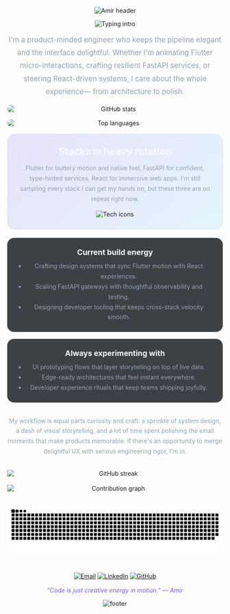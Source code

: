 <p align="center">
  <img src="https://capsule-render.vercel.app/api?type=waving&color=0:7f5af0,100:2cb6f6&height=220&section=header&text=Hey%2C%20I'm%20Amir&fontSize=54&fontColor=ffffff&fontAlign=50&fontAlignY=35&desc=Arch%20Linux%20user%20%7C%20Full-stack%20craftsman&descAlign=50&descAlignY=60" alt="Amir header" />
</p>

<p align="center">
  <img src="https://readme-typing-svg.demolab.com?font=JetBrains+Mono&weight=600&size=22&pause=1400&color=7F5AF0&center=true&vCenter=true&width=600&lines=I+use+Arch%2C+btw.;Flutter+%2B+FastAPI+%2B+React+in+flow.;Restless+about+every+other+stack+too." alt="Typing intro" />
</p>

<p align="center" style="max-width:760px; margin: 0 auto; font-family:'Inter',sans-serif; color:#94a1b2; font-size:1.05rem; line-height:1.8;">
  I'm a product-minded engineer who keeps the pipeline elegant and the interface delightful. Whether I'm animating Flutter
  micro-interactions, crafting resilient FastAPI services, or steering React-driven systems, I care about the whole experience—
  from architecture to polish.
</p>

<br />

<div align="center" style="display:grid; gap:16px; max-width:860px; margin:0 auto;">
  <img src="https://github-readme-stats.vercel.app/api?username=amir&show_icons=true&hide_border=true&bg_color=0d1117&title_color=7f5af0&text_color=ccd6f6&icon_color=2cb6f6" alt="GitHub stats" style="border-radius:18px;" />
  <img src="https://github-readme-stats.vercel.app/api/top-langs/?username=amir&layout=compact&hide_border=true&bg_color=0d1117&title_color=7f5af0&text_color=ccd6f6" alt="Top languages" style="border-radius:18px;" />
</div>

<br />

<div align="center" style="max-width:860px; margin:0 auto; display:grid; gap:20px; font-family:'Inter',sans-serif;">
  <div style="background:linear-gradient(135deg,rgba(127,90,240,0.16),rgba(44,182,246,0.12)); padding:26px 28px; border-radius:18px; border:1px solid rgba(148,161,178,0.15); backdrop-filter:blur(18px);">
    <h3 style="margin:0 0 14px; color:#f8f9ff; font-size:1.4rem;">Stacks in heavy rotation</h3>
    <p style="margin:0; color:#94a1b2; line-height:1.7;">
      Flutter for buttery motion and native feel, FastAPI for confident, type-hinted services, React for immersive web apps.
      I'm still sampling every stack I can get my hands on, but these three are on repeat right now.
    </p>
    <p style="margin:16px 0 0;">
      <img src="https://skillicons.dev/icons?i=flutter,fastapi,react,ts,python,dart" alt="Tech icons" />
    </p>
  </div>

  <div style="display:grid; gap:16px;">
    <div style="background:rgba(13,17,23,0.8); padding:22px 24px; border-radius:16px; border:1px solid rgba(148,161,178,0.14);">
      <h4 style="margin:0 0 10px; color:#f8f9ff; font-size:1.1rem;">Current build energy</h4>
      <ul style="margin:0; padding-left:18px; color:#94a1b2; line-height:1.7;">
        <li>Crafting design systems that sync Flutter motion with React experiences.</li>
        <li>Scaling FastAPI gateways with thoughtful observability and testing.</li>
        <li>Designing developer tooling that keeps cross-stack velocity smooth.</li>
      </ul>
    </div>
    <div style="background:rgba(13,17,23,0.8); padding:22px 24px; border-radius:16px; border:1px solid rgba(148,161,178,0.14);">
      <h4 style="margin:0 0 10px; color:#f8f9ff; font-size:1.1rem;">Always experimenting with</h4>
      <ul style="margin:0; padding-left:18px; color:#94a1b2; line-height:1.7;">
        <li>UI prototyping flows that layer storytelling on top of live data.</li>
        <li>Edge-ready architectures that feel instant everywhere.</li>
        <li>Developer experience rituals that keep teams shipping joyfully.</li>
      </ul>
    </div>
  </div>
</div>

<br />

<div align="center" style="max-width:860px; margin:0 auto; font-family:'Inter',sans-serif; color:#94a1b2; line-height:1.7;">
  <p>
    My workflow is equal parts curiosity and craft: a sprinkle of system design, a dash of visual storytelling, and a lot of time spent polishing the small moments that make products memorable. If there's an opportunity to merge delightful UX with serious engineering rigor, I'm in.
  </p>
</div>

<br />

<div align="center" style="display:grid; gap:18px; max-width:860px; margin:0 auto;">
  <img src="https://streak-stats.demolab.com?user=amir&theme=transparent&hide_border=true&dates=94a1b2&ring=7f5af0&fire=2cb6f6&currStreakLabel=f8f9ff" alt="GitHub streak" />
  <img src="https://github-readme-activity-graph.vercel.app/graph?username=amir&bg_color=0d1117&color=7f5af0&line=2cb6f6&point=ffffff&area=true&hide_border=true" alt="Contribution graph" />
</div>

<br />

<p align="center">
  <img src="https://github.com/Platane/snk/raw/output/github-contribution-grid-snake-dark.svg" alt="Snake animation" />
</p>

<br />

<div align="center" style="font-family:'Inter',sans-serif; color:#94a1b2;">
  <p style="margin-bottom:16px;">
    <a href="mailto:hello@amir.dev"><img src="https://img.shields.io/badge/Email-ff6b6b?style=for-the-badge&logo=gmail&logoColor=white" alt="Email" /></a>
    <a href="https://linkedin.com/in/amir"><img src="https://img.shields.io/badge/LinkedIn-0A66C2?style=for-the-badge&logo=linkedin&logoColor=white" alt="LinkedIn" /></a>
    <a href="https://github.com/amir"><img src="https://img.shields.io/badge/GitHub-161B22?style=for-the-badge&logo=github&logoColor=white" alt="GitHub" /></a>
  </p>
  <em style="color:#7f5af0;">"Code is just creative energy in motion." — Amir</em>
</div>

<p align="center">
  <img src="https://capsule-render.vercel.app/api?type=waving&color=0:2cb6f6,100:7f5af0&height=120&section=footer" alt="footer" />
</p>
